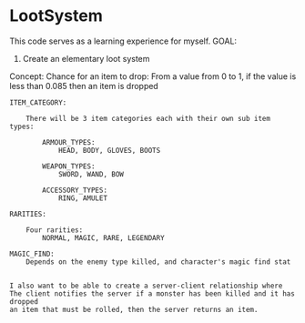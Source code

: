 # LootSystem
This code serves as a learning experience for myself.
GOAL:
1) Create an elementary loot system

Concept:
    Chance for an item to drop:
        From a value from 0 to 1, if the value is less than 0.085
        then an item is dropped

    ITEM_CATEGORY:

        There will be 3 item categories each with their own sub item types:
            
            ARMOUR_TYPES:
                HEAD, BODY, GLOVES, BOOTS

            WEAPON_TYPES:
                SWORD, WAND, BOW

            ACCESSORY_TYPES:
                RING, AMULET
    
    RARITIES:

        Four rarities:
            NORMAL, MAGIC, RARE, LEGENDARY

    MAGIC_FIND:
        Depends on the enemy type killed, and character's magic find stat

    
    I also want to be able to create a server-client relationship where 
    The client notifies the server if a monster has been killed and it has dropped
    an item that must be rolled, then the server returns an item.

